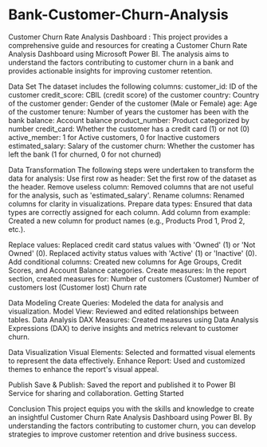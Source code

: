 # Bank-Customer-Churn-Analysis
Customer Churn Rate Analysis Dashboard : This project provides a comprehensive guide and resources for creating a Customer Churn Rate Analysis Dashboard using Microsoft Power BI. The analysis aims to understand the factors contributing to customer churn in a bank and provides actionable insights for improving customer retention.


Data Set
The dataset includes the following columns:
customer_id: ID of the customer
credit_score: CBIL (credit score) of the customer
country: Country of the customer
gender: Gender of the customer (Male or Female)
age: Age of the customer
tenure: Number of years the customer has been with the bank
balance: Account balance
product_number: Product categorized by number
credit_card: Whether the customer has a credit card (1) or not (0)
active_member: 1 for Active customers, 0 for Inactive customers
estimated_salary: Salary of the customer
churn: Whether the customer has left the bank (1 for churned, 0 for not churned)

Data Transformation
The following steps were undertaken to transform the data for analysis:
Use first row as header: Set the first row of the dataset as the header.
Remove useless column: Removed columns that are not useful for the analysis, such as 'estimated_salary'.
Rename columns: Renamed columns for clarity in visualizations.
Prepare data types: Ensured that data types are correctly assigned for each column.
Add column from example: Created a new column for product names (e.g., Products Prod 1, Prod 2, etc.).

Replace values:
Replaced credit card status values with 'Owned' (1) or 'Not Owned' (0).
Replaced activity status values with 'Active' (1) or 'Inactive' (0).
Add conditional columns: Created new columns for Age Groups, Credit Scores, and Account Balance categories.
Create measures: In the report section, created measures for:
Number of customers (Customer)
Number of customers lost (Customer lost)
Churn rate

Data Modeling
Create Queries: Modeled the data for analysis and visualization.
Model View: Reviewed and edited relationships between tables.
Data Analysis
DAX Measures: Created measures using Data Analysis Expressions (DAX) to derive insights and metrics relevant to customer churn.

Data Visualization
Visual Elements: Selected and formatted visual elements to represent the data effectively.
Enhance Report: Used and customized themes to enhance the report's visual appeal.

Publish
Save & Publish: Saved the report and published it to Power BI Service for sharing and collaboration.
Getting Started

Conclusion
This project equips you with the skills and knowledge to create an insightful Customer Churn Rate Analysis Dashboard using Power BI. By understanding the factors contributing to customer churn, you can develop strategies to improve customer retention and drive business success.


